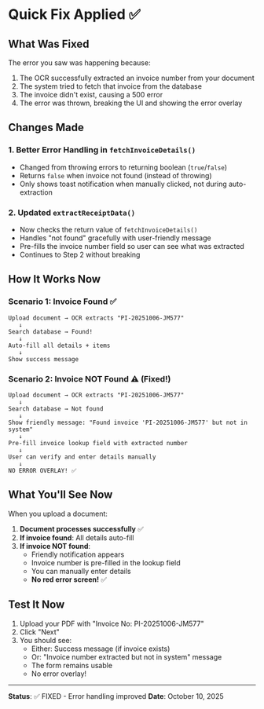 # Quick Fix Applied ✅

## What Was Fixed

The error you saw was happening because:
1. The OCR successfully extracted an invoice number from your document
2. The system tried to fetch that invoice from the database
3. The invoice didn't exist, causing a 500 error
4. The error was thrown, breaking the UI and showing the error overlay

## Changes Made

### 1. Better Error Handling in `fetchInvoiceDetails()`
- Changed from throwing errors to returning boolean (`true`/`false`)
- Returns `false` when invoice not found (instead of throwing)
- Only shows toast notification when manually clicked, not during auto-extraction

### 2. Updated `extractReceiptData()` 
- Now checks the return value of `fetchInvoiceDetails()`
- Handles "not found" gracefully with user-friendly message
- Pre-fills the invoice number field so user can see what was extracted
- Continues to Step 2 without breaking

## How It Works Now

### Scenario 1: Invoice Found ✅
```
Upload document → OCR extracts "PI-20251006-JM577"
   ↓
Search database → Found!
   ↓
Auto-fill all details + items
   ↓
Show success message
```

### Scenario 2: Invoice NOT Found ⚠️ (Fixed!)
```
Upload document → OCR extracts "PI-20251006-JM577"
   ↓
Search database → Not found
   ↓
Show friendly message: "Found invoice 'PI-20251006-JM577' but not in system"
   ↓
Pre-fill invoice lookup field with extracted number
   ↓
User can verify and enter details manually
   ↓
NO ERROR OVERLAY! ✅
```

## What You'll See Now

When you upload a document:

1. **Document processes successfully** ✅
2. **If invoice found**: All details auto-fill
3. **If invoice NOT found**: 
   - Friendly notification appears
   - Invoice number is pre-filled in the lookup field
   - You can manually enter details
   - **No red error screen!** ✅

## Test It Now

1. Upload your PDF with "Invoice No: PI-20251006-JM577"
2. Click "Next"
3. You should see:
   - Either: Success message (if invoice exists)
   - Or: "Invoice number extracted but not in system" message
   - The form remains usable
   - No error overlay!

---

**Status**: ✅ FIXED - Error handling improved
**Date**: October 10, 2025
